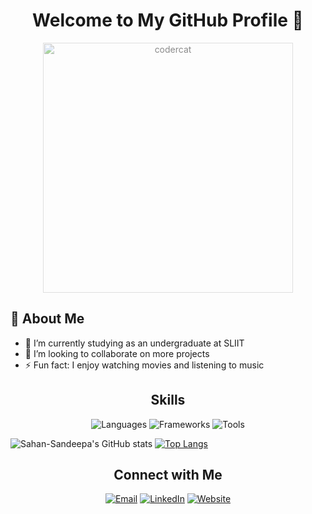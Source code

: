 <h1 align="center">Welcome to My GitHub Profile <span class="wave">👋</span></h1>

<p align="center">
  <img src="https://github.com/Sahan-Sandeepa/Sahan-Sandeepa/assets/122716935/60c77d63-b6a5-4c0d-a4d6-83d112f77147" alt="codercat" height="400" style="opacity: 0.5; background-color: rgba(255, 255, 255, 0.5);">
</p>

## 🙋 About Me
- 🌱 I’m currently studying as an undergraduate at SLIIT
- 👯 I’m looking to collaborate on more projects
- ⚡ Fun fact: I enjoy watching movies and listening to music

<h2 align="center">Skills</h2>
<p align="center">
  <img src="https://img.shields.io/badge/Languages-JavaScript%20%7C%20React%20%7C%20Java%20%7C%20Python-blueviolet" alt="Languages" />
  <img src="https://img.shields.io/badge/Frameworks-Mern%20%7C%20Springboot%20%7C%20Express-success" alt="Frameworks" />
  <img src="https://img.shields.io/badge/Tools-Postman%20%7C%20Git%20%7C%20VS%20Code-important" alt="Tools" />
</p>

![Sahan-Sandeepa's GitHub stats](https://github-readme-stats-sigma-five.vercel.app/api?username=Sahan-Sandeepa&show_icons=true&theme=radical&rank_icon=github&bg_color=fffefe&text_color=434d58&icon_color=4c71f2&ring_color=4c71f2&theme=transparent)
[![Top Langs](https://github-readme-stats.vercel.app/api/top-langs/?username=Sahan-Sandeepa&size_weight=0.1&count_weight=1&layout=compact&langs_count=40)](https://github.com/Sahan-Sandeepa/github-readme-stats)

<h2 align="center">Connect with Me</h2>
<p align="center">
  <a href="mailto:sahansandeepa0003@gmail.com"><img src="https://img.shields.io/badge/Email-Contact%20Me-orange" alt="Email" /></a>
  <a href="https://lk.linkedin.com/in/sahan-sandeepa-jayawardhana-225687259?trk=public_profile_samename-profile"><img src="https://img.shields.io/badge/LinkedIn-Connect%20with%20Me-blue" alt="LinkedIn" /></a>
  <a href="https://sahan-sandeepa.github.io/iPortfolio/"><img src="https://img.shields.io/badge/Website-Visit%20My%20Website-lightgrey" alt="Website" /></a>
</p>
